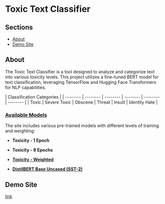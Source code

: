 # Toxic Text Classifier

## Sections

- [About](#about)
- [Demo Site](#demo)

## About <a id="about"></a>

The Toxic Text Classifier is a tool designed to analyze and categorize text into various toxicity levels. This project utilizes a fine-tuned BERT model for text classification, leveraging TensorFlow and Hugging Face Transformers for NLP capabilities.

| Classification Categories |
| -------- | -------- | -------- | -------- | -------- | -------- |
| Toxic | Severe Toxic | Obscene | Threat | Insult | Identity Hate |

### <ins> Available Models </ins>

The site includes various pre-trained models with different levels of training and weighting:

- **Toxicity - 1 Epoch**

- **Toxicity - 8 Epochs**

- **[Toxicity - Weighted](https://huggingface.co/RobCaamano/toxicity_weighted)**

- **[DistilBERT Base Uncased (SST-2)](https://huggingface.co/distilbert/distilbert-base-uncased-finetuned-sst-2-english)**

## Demo Site <a id="demo"></a>

[link](https://sites.google.com/view/detecting-toxicity-in-text/home)
